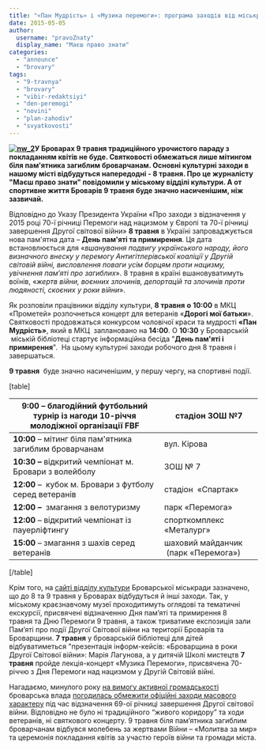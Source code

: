 ```yaml
---
title: "«Пан Мудрість» і «Музика перемоги»: програма заходів від міськради до 8 і 9 травня"
date: 2015-05-05
author: 
  username: "pravoZnaty"
  display_name: "Маєш право знати"
categories: 
  - "announce"
  - "brovary"
tags: 
  - "9-travnya"
  - "brovary"
  - "vibir-redaktsiyi"
  - "den-peremogi"
  - "novini"
  - "plan-zahodiv"
  - "svyatkovosti"
---
```


**[![nw_2](https://mpz.brovary.org/wp-content/uploads/2015/05/nw_2.png)](https://mpz.brovary.org/wp-content/uploads/2015/05/nw_2.png)У Броварах 9 травня традиційного урочистого параду з покладанням квітів не буде. Святковості обмежаться лише мітингом біля пам'ятника загиблим броварчанам. Основні культурні заходи в нашому місті відбудуться напередодні - 8 травня. Про це журналісту "Маєш право знати" повідомили у міському відділі культури. А от спортивне життя Броварів 9 травня буде значно насиченішим, ніж зазвичай.**

Відповідно до Указу Президента України «Про заходи з відзначення у 2015 році 70-ї річниці Перемоги над нацизмом у Європі та 70-ї річниці завершення Другої світової війни» **8 травня** в Україні запроваджується нова пам'ятна дата – **День пам'яті та примирення**. Ця дата встановлюється для «_вшанування подвигу українського народу, його визначного внеску у перемогу Антигітлерівської коаліції у Другій світовій війні, висловлення поваги усім борцям проти нацизму, увічнення пам’яті про загиблих_». 8 травня в країні вшановуватимуть воїнів, «_жертв війни, воєнних злочинів, депортацій та злочинів проти людяності, скоєних у роки війни_».

Як розповіли працівники відділу культури, **8 травня** **о** **10:00** в МКЦ «Прометей» розпочнеться концерт для ветеранів «**Дорогі мої батьки**». Святковості продовжаться конкурсом чоловічої краси та мудрості **«Пан Мудрість»**, який в МКЦ  заплановано на **14:00**. О **10:30** у Броварській  міській бібліотеці стартує інформаційна бесіда "**День пам'яті і примирення**".  На цьому культурні заходи робочого дня 8 травня і завершаться.

**9 травня**  буде значно насиченішим, у першу чергу, на спортивні події.

\[table\]

| **9:00 –** благодійний футбольний турнір із нагоди 10-річчя молодіжної організації FBF | стадіон ЗОШ №7 |
| --- | --- |
| **10:00** – мітинг біля пам'ятника загиблим броварчанам | вул. Кірова |
| **10:30 –** відкритий чемпіонат м. Бровари з волейболу | ЗОШ № 7 |
| **12:00** –  кубок м. Бровари з футболу серед ветеранів | стадіон  «Спартак» |
| **12:00 –**  змагання з велотуризму | парк «Перемога» |
| **12:00** – відкритий чемпіонат із пауерліфтингу | спорткомплекс «Металург» |
| **15:00** – змагання з шахів серед ветеранів | шаховий майданчик  (парк «Перемога») |

\[/table\]

Крім того, на [сайті відділу культури](http://www.kulturabr.kiev.ua/) Броварської міськради зазначено, що до 8 та 9 травня у Броварах відбудуться й інші заходи. Так, у міському краєзнавчому музеї проходитимуть оглядові та тематичні екскурсії, присвячені відзначенню Дня пам’яті та примирення 8 травня та Дню Перемоги 9 травня, а також триватиме експозиція зали Пам’яті про події Другої Світової війни на території Броварів та Броварщини. **7 травня** у броварській бібліотеці для дітей відбуватиметься "презентація інформ-кейсів: «Броварщина в роки Другої Світової війни»: Марія Лагунова, а у дитячій Школі мистецтв **7 травня** пройде лекція-концерт «Музика Перемоги», присвячена 70-річчю з Дня Перемоги над нацизмом у Другій Світовій війні.

Нагадаємо, минулого року [на вимогу активної громадськості](https://mpz.brovary.org/narodna-rada-zasteregla-vladu-brovariv-vid-mozhlivih-provokatsiy-9-go-travnya/) броварська влада [погодилась обмежити офіційні заходи масового характеру](https://mpz.brovary.org/9-travnya-u-brovarah-obmezhatsya-vshanuvannyam-pam-yati-zagiblih/) під час відзначення 69-ої річниці завершення Другої світової війни. Відповідно не було ні традиційного “живого коридору” та ходи ветеранів, ні святкового концерту. 9 травня біля пам’ятника загиблим броварчанам відбувся молебень за жертвами Війни – «Молитва за мир» та церемонія покладання квітів за участю героїв війни та громади міста.
